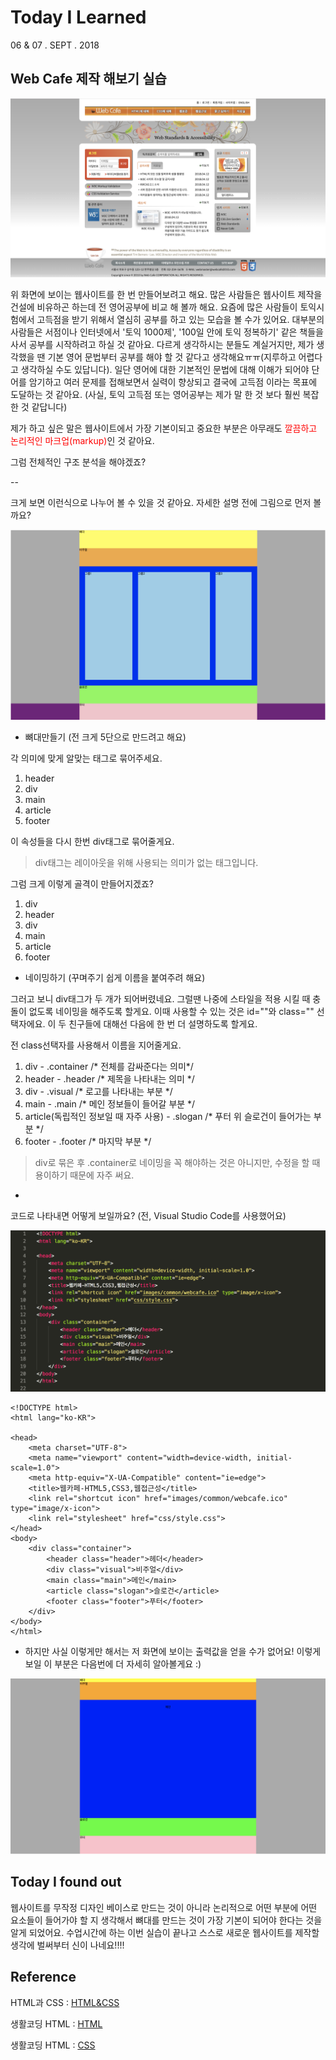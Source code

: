 # Today I Learned

06 & 07 . SEPT . 2018

## Web Cafe 제작 해보기 실습 

![Alt text](images/finished.png)

위 화면에 보이는 웹사이트를 한 번 만들어보려고 해요. 많은 사람들은 웹사이트 제작을 건설에 비유하곤 하는데 전 영어공부에 비교 해 볼까 해요. 요즘에 많은 사람들이 토익시험에서 고득점을 받기 위해서 열심히 공부를 하고 있는 모습을 볼 수가 있어요. 대부분의 사람들은 서점이나 인터넷에서 '토익 1000제', '100일 안에 토익 정복하기' 같은 책들을 사서 공부를 시작하려고 하실 것 같아요. 다르게 생각하시는 분들도 계실거지만, 제가 생각했을 땐 기본 영어 문법부터 공부를 해야 할 것 같다고 생각해요ㅠㅠ(지루하고 어렵다고 생각하실 수도 있답니다). 일단 영어에 대한 기본적인 문법에 대해 이해가 되어야 단어를 암기하고 여러 문제를 접해보면서 실력이 향상되고 결국에 고득점 이라는 목표에 도달하는 것 같아요. (사실, 토익 고득점 또는 영어공부는 제가 말 한 것 보다 훨씬 복잡한 것 같답니다)

제가 하고 싶은 말은 웹사이트에서 가장 기본이되고 중요한 부분은 아무래도 <span style="color: red">깔끔하고 논리적인 마크업(markup)</span>인 것 같아요.

그럼 전체적인 구조 분석을 해야겠죠?

--

크게 보면 이런식으로 나누어 볼 수 있을 것 같아요. 자세한 설명 전에 그림으로 먼저 볼까요?

![Alt text](images/firstdraft.png)



* 뼈대만들기 (전 크게 5단으로 만드려고 해요)

각 의미에 맞게 알맞는 태그로 묶어주세요.

1. header
1. div
1. main
1. article
1. footer

이 속성들을 다시 한번 div태그로 묶어줄게요. 

>div태그는 레이아웃을 위해 사용되는 의미가 없는 태그입니다.

그럼 크게 이렇게 골격이 만들어지겠죠?

1. div
1. header
1. div
1. main
1. article
1. footer

* 네이밍하기 (꾸며주기 쉽게 이름을 붙여주려 해요)

그러고 보니 div태그가 두 개가 되어버렸네요. 그럴땐 나중에 스타일을 적용 시킬 때 충돌이 없도록 네이밍을 해주도록 할게요. 이때 사용할 수 있는 것은 id=""와 class="" 선택자에요. 이 두 친구들에 대해선 다음에 한 번 더 설명하도록 할게요. 

전 class선택자를 사용해서 이름을 지어줄게요.

1. div - .container /* 전체를 감싸준다는 의미*/ 
1. header - .header /* 제목을 나타내는 의미 */
1. div - .visual /* 로고를 나타내는 부분 */
1. main - .main /* 메인 정보들이 들어갈 부분 */
1. article(독립적인 정보일 때 자주 사용) - .slogan /* 푸터 위 슬로건이 들어가는 부분 */
1. footer - .footer /* 마지막 부분 */


> div로 묶은 후 .container로 네이밍을 꼭 해야하는 것은 아니지만, 수정을 할 때 용이하기 때문에 자주 써요.

-

코드로 나타내면 어떻게 보일까요? (전, Visual Studio Code를 사용했어요)

  
![Alt text](images/first_code.png)


```
<!DOCTYPE html>
<html lang="ko-KR">

<head>
    <meta charset="UTF-8">
    <meta name="viewport" content="width=device-width, initial-scale=1.0">
    <meta http-equiv="X-UA-Compatible" content="ie=edge">
    <title>웹카페-HTML5,CSS3,웹접근성</title>
    <link rel="shortcut icon" href="images/common/webcafe.ico" type="image/x-icon">
    <link rel="stylesheet" href="css/style.css">
</head>
<body>
    <div class="container">
        <header class="header">헤더</header>
        <div class="visual">비주얼</div>
        <main class="main">메인</main>
        <article class="slogan">슬로건</article>
        <footer class="footer">푸터</footer>
    </div>
</body>
</html>
```

* 하지만 사실 이렇게만 해서는 저 화면에 보이는 출력값을 얻을 수가 없어요! 
이렇게 보일 
이 부분은 다음번에 더 자세히 알아볼게요 :)

![Alt text](images/web1_actual.png) 
## Today I found out

웹사이트를 무작정 디자인 베이스로 만드는 것이 아니라 논리적으로 어떤 부분에 어떤 요소들이 들어가야 할 지 생각해서 뼈대를 만드는 것이 가장 기본이 되어야 한다는 것을 알게 되었어요. 수업시간에 하는 이번 실습이 끝나고 스스로 새로운 웹사이트를 제작할 생각에 벌써부터 신이 나네요!!!!

## Reference

HTML과 CSS : [HTML&CSS](https://www.w3.org/html/)

생활코딩 HTML : [HTML](https://opentutorials.org/course/2039)

생활코딩 HTML : [CSS](https://opentutorials.org/course/4)




